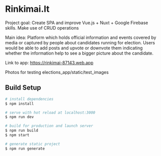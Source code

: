 # Rinkimai.lt

Project goal: Create SPA and improve Vue.js + Nuxt + Google Firebase skills. Make use of CRUD operations

Main idea: Platform which holds official information and events covered by media or captured by people about candidates running for election. Users would be able to add posts and upvote or downvote them indicating whether the information help to see a bigger picture about the candidate.


Link to app: https://rinkimai-87143.web.app

Photos for testing elections_app/static/test_images

## Build Setup

``` bash
# install dependencies
$ npm install

# serve with hot reload at localhost:3000
$ npm run dev

# build for production and launch server
$ npm run build
$ npm start

# generate static project
$ npm run generate
```
